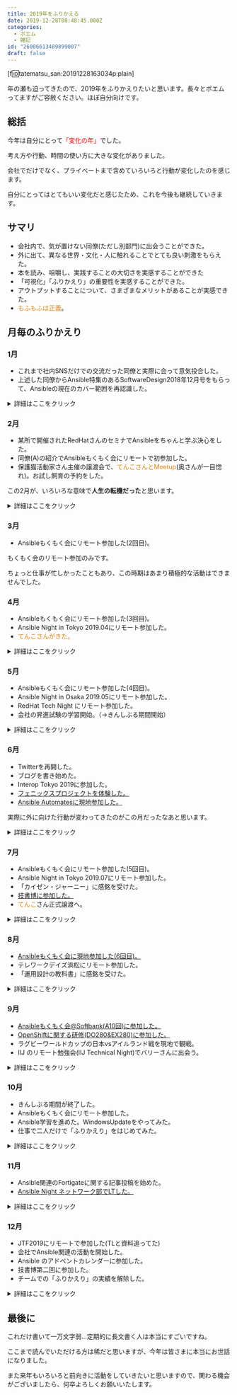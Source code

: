 ```yaml
---
title: 2019年をふりかえる
date: 2019-12-28T08:48:45.000Z
categories:
  - ポエム
  - 雑記
id: "26006613489899007"
draft: false
---
```

[f:id:tatematsu_san:20191228163034p:plain]

年の瀬も迫ってきたので、2019年をふりかえりたいと思います。長々とポエムってますがご容赦ください。ほぼ自分向けです。

## 総括
今年は自分にとって<span style="color: #ff0000">「変化の年」</span>でした。

考え方や行動、時間の使い方に大きな変化がありました。

会社でだけでなく、プライベートまで含めていろいろと行動が変化したのを感じます。

自分にとってはとてもいい変化だと感じたため、これを今後も継続していきます。

## サマリ
- 会社内で、気が置けない同僚(ただし別部門)に出会うことができた。
- 外に出て、異なる世界・文化・人に触れることでとても良い刺激をもらえた。
- 本を読み、咀嚼し、実践することの大切さを実感することができた
- 「可視化」「ふりかえり」の重要性を実感することができた。
- アウトプットすることについて、さまざまなメリットがあることが実感できた。
- <span style="color: #dd830c">もふもふは正義</span>。




## 月毎のふりかえり

### 1月
- これまで社内SNSだけでの交流だった同僚と実際に会って意気投合した。
- 上述した同僚からAnsible特集のあるSoftwareDesign2018年12月号をもらって、Ansibleの現在のカバー範囲を再認識した。

<details><summary>詳細はここをクリック</summary>

#### ■同僚(A)との出会い

同僚(A)とは、別部門の所属ということもありそれまでは顔を合わせたことなかったのですが、社内SNSへの書き込みの傾向などから、似た者同士だろうなあという匂いを感じていました。そんな関係が一年くらい続いた後、2月のセミナーに一緒に行くことになったので飲み会を提案。

初対面の飲み会は、共通の知人の別の同僚(B)も含めて3人で飲んだのですが、彼(B)曰く「〇〇さんが二人いる」というくらい考え方や姿勢が似ていたそうです。

結果、今も一緒に飲みに行ったり、いろいろな情報交換をしたりするいい仲間になれました。この出会いは大きかったです。


#### ■Ansible関連の話

Ansibleについては、2016年くらいからRedmineのインストールするときなどに触りだけ機会はあったのですが、「サーバだけならChef/Puppetと同じかなー」という印象で、仕事への効果も薄そうな印象だったため、積極的には学ぶ行動はしていませんでした。今年改めてSD12月号を読んで、NWに関しても行けそうな雰囲気を感じたため、徐々にアンテナを張るようになりました。
</details>

### 2月
- 某所で開催されたRedHatさんのセミナでAnsibleをちゃんと学ぶ決心をした。
- 同僚(A)の紹介でAnsibleもくもく会にリモートで初参加した。
- 保護猫活動家さん主催の譲渡会で、<span style="color: #dd830c">てんこさんとMeetup</span>(奥さんが一目惚れ)。お試し飼育の予約をした。

この2月が、いろいろな意味で<b>人生の転機だった</b>と思います。

<details><summary>詳細はここをクリック</summary>

#### ■Ansible関連の話

RedHatさんのセミナーには同僚(A)と一緒に参加したのですが、そこでRedHatさんの重点ビジネス領域の3本柱を紹介いただき、すでに(A)がOpenShiftに取り組んでいたため、「<span style="color: #ff0000">私はAnsibleをやる</span>」と言い切りました。

その後、少しだけSD12月号を読み進め、基礎を学ばずにいきなりAWX環境を作ったりしました。

そんな状態でAnsibleもくもく会にリモートで初参加したものの、トンチンカンな質問をしていたりして、今思い出すと顔から火が出る思いです。

にもかかわらず、Ansibleユーザ会の皆様は丁寧にQA対応いただき、「<span style="color: #ff0000">このコミュニティなら参加していけるかもしれない</span>」と思ったのを覚えています。

#### ■てんこ

あとは、<span style="color: #dd830c">てんこさん</span>です。住宅展示場で開催されていた譲渡会に参加したのが出合いです。保護猫活動家さんに「猫は初めて飼う」「共働きである」という相談をしたところ、「成猫でメスの子が良い。あさひ（てんこさんの昔の名前）はぴったり」とコメントを頂き、お試し飼育の予約をしました。
</details>

### 3月
- Ansibleもくもく会にリモート参加した(2回目)。

もくもく会のリモート参加のみです。

ちょっと仕事が忙しかったこともあり、この時期はあまり積極的な活動はできませんでした。

### 4月
- Ansibleもくもく会にリモート参加した(3回目)。
- Ansible Night in Tokyo 2019.04にリモート参加した。
- <span style="color: #dd830c">てんこさんがきた。</span>

<details><summary>詳細はここをクリック</summary>

#### ■Ansible関連の話

地方在住ということもあり、これまで「勉強会」というものに生で参加したことがほとんどありませんでした。このとき参加したAnsible Nightでは「実際の利用者が前に出て自身の経験や思いを話す登壇・LT」というスタイルに衝撃を受けました。

企業向けのセミナーや展示会などのプレゼンも、「モノを売るための広告だよな」みたいな形で聞いていました(実際その色が強いと思います)が、やはりそこで語られるのはきれいなことが多く、苦労する部分などの泥臭い話は導入していかないとわからないものだという思い込みがありました。

Ansible Nightでは、そういった思い込みを一気に取り去ってくれ、「<span style="color: #ff0000">ああ、実際にこうやって前に立っている方たちや、現地に参加されている方たちともっと交流や意見交換がしたいな</span>」と思うようになりました。

#### ■てんこ

あとは、<span style="color: #dd830c">てんこさん</span>です。「少し鼻水がとまらないんですよー」という連絡を受けてお試し飼育の開始日が伸びていましたが、ようやく4月頭にてんこさんが我が家に来てくれました。

来た当時は3日くらい、ケージのなかで一歩もうごかず、夫婦ともどもオロオロしていたのを覚えています。今ではヒエラルキーの最上位ですが。

[f:id:tatematsu_san:20190907231626j:plain]

↑来た当時　↓現在

[f:id:tatematsu_san:20190914123451j:plain]

</details>

### 5月
- Ansibleもくもく会にリモート参加した(4回目)。
- Ansible Night in Osaka 2019.05にリモート参加した。
- RedHat Tech Night にリモート参加した。
- 会社の昇進試験の学習開始。（→きんしぶる期間開始）

<details><summary>詳細はここをクリック</summary>

#### ■Ansible関連の話

もくもく会の参加に全く抵抗がなくなり、開催日が待ち遠しく感じていました。
このあたりの時期に、Towerまで含めてもくもく会向けのコンテンツは触りきって、「<span style="color: #ff0000">完全に理解した</span>」状態になっていました。

Ansible Night in Osakaでは、某一般男性氏のAnsibleによるWindows自動化の熱のこもったプレゼンに圧倒されていました。

また、その際に別の方がお話しされていた、「Ansibleの「冪等性」を生かして、サーバなどインフラ管理以外の部分で活用ができないか（会議設備などなど）」というLTは、目から鱗でした。

「なるほど、Ansibleで今できることだけでなく、妄想を話すというのも面白いな」と感じました。

#### ■Tech Night関連の話

また、同僚(A)にも誘われ、RedHat Tech Nightもリモートで参加させていただきました。(A)は現地参加したそうです。

海底ケーブルの女の下りは強烈すぎて今でも忘れられません。

皆さんが好き勝手にしゃべる形だったこともあり、また言語経験が乏しいことからも半分くらいは理解できませんでしたが、エンジニアの皆さんが楽しそうに話をされていて、RedHatに勤めてる方は、楽しんでお仕事をされていそうだなあと感じました。

#### ■きんしぶるの話

そんななか、会社においては昇格候補者として選抜していただき、プライベートの時間はいろいろと課題に忙殺される日々が始まりました。

Anisbleの自己学習は時間を忘れて取り組む自信があったので、上記の課題を進めるために、試験が終了するまで意図的に学習を止めることにしました。

学習に関する熱を冷めさせないため、例外として、イベント系への参加だけはOKというマイルールを設定しました。

</details>

### 6月
- Twitterを再開した。
- ブログを書き始めた。
- Interop Tokyo 2019に参加した。
- [フェニックスプロジェクトを体験した。](https://tenko.hatenablog.jp/entry/2019/06/27/215017)
- [Ansible Automatesに現地参加した。](https://tenko.hatenablog.jp/entry/2019/06/21/083859)

実際に外に向けた行動が変わってきたのがこの月だったなあと思います。

<details><summary>詳細はここをクリック</summary>

#### ■Twitter/ブログの話

Twitterもブログも、アカウントは作ったものの、目的が明確でなかったためすぐに利用を停止してしまっていました。

どうせ何かしらをやっていくなら、記録も書いたりして誰かの参考になればいいな、という単純な動機から、Twitterもブログも再開することにしました。今では、もっと昔から継続していればよかったなと後悔しています。

アウトプットはいいぞ。

#### ■Interop Tokyoの話

本業がネットワーク/セキュリティ屋さんなので、Interop系のイベントにはこれまでもよく参加していたのですが、これまでは仕事のネタになる商材を探す、という直接的な視点が中心でした。

今年はAnsibleコミュニティの方と実際にお会いできるチャンス…！というところもあり、普段とは異なる気持ちも持って参加しました。

結果、一部の方とではありますが、Ansibleコミュニティの方とも実際に対面でき、ますますコミュニティへの思いが高まったのを覚えています。

#### ■フェニックスプロジェクトの話

個別の記事にしてありますので詳細はそちらで。

この研修には、前述した同僚(A)と参加しています。

これに参加してから、これまで漠然と抱いていた組織・プロジェクトマネジメントへの不満点や改善方法のステップなどが具体的に考えられるようになってきました。非常に良い経験をさせていただきました。

#### ■Ansible Automatesの話

実質、Ansibleコミュニティの方々と直接会えるかもしれない初の正式イベントで、すごくドキドキしながら参加しました。

エレベーター上がってすぐのところで、なかむらさんがいらっしゃったのですが、人見知りもあり声かけせずスルーしてしまったり。

たぶんこの人、あの人かな、と思いながらやっぱり確信が持てずにスルーしてしまったり。

事前によこちさんにご挨拶させていただく約束をしていたため、そこは最低限達成を…！という思いを胸に刻み、Twitter実況というのをよくわからないまま、慣れないTwitterで少しだけ参加してみたり。

帰り際には、予定通りよこちさんや、偶然一緒になった一般男性さんとご挨拶させてもらい、その勢いで、少しだけなかむらさんにもご挨拶をさせていただいたり。

このあたりから、コミュニティの方に実際に会うっていいなと心から思えるようになりました。

この当時の一つのツイートをきっかけに仲良くなれた方もいて、小さな一歩ですが、踏み出して本当に良かったと思っています。

</details>


### 7月
- Ansibleもくもく会にリモート参加した(5回目)。
- Ansible Night in Tokyo 2019.07にリモート参加した。
- 「カイゼン・ジャーニー」に感銘を受けた。
- [技書博に参加した。](https://tenko.hatenablog.jp/entry/2019/07/27/223649)
- <span style="color: #dd830c">てんこ</span>さん正式譲渡へ。

<details><summary>詳細はここをクリック</summary>

#### ■Ansible Night の話

本当は、この回ではLTができないかな、と計画していました。

6月の興奮冷めやらぬ中、やはり現地でいろいろな人と交流したい、という思いが先走ったものだと、今では反省しています。当時やってたとしても、たぶん独りよがりのLTで終わっていたと思います。

結果的に、仕事の関係もあり、現地参加は断念し、リモートで参加させていただきました。

このころから、Twitter実況などは徐々に参加できるようになっていったと思います。


#### ■「カイゼン・ジャーニー」の話

Ansible Automatesの最後の特別公演で、「カイゼン・ジャーニー」の著者の市谷さんが講演をされていました。

実はそれまで、電子書籍で購入はしていたものの、「どうせアジャイルでしょ、開発系の話だよね」と思いこんで、お恥ずかしながら積ん読している状態でした。

前述した「フェニックスプロジェクト」とAutomatesでの公演の話を受け、「あれ？これ自分の仕事でも同じことあるよな、何か役に立ちそうじゃない？」と思い、読み始めたところ大変感銘を受けました。

語彙力が乏しいため、ざっくりな感想になってしまいますが、「俺もがんばりたい！いろいろな困難があっても目的に向かって、くじけずに前に進んでいきたい！」と思うようになりました。

これまでもあまり折れることはなかったのですが、それはどちらかというと信念というよりは意地と体力に任せた乱暴なものだったように思います。チームで乗り越えるというよりも個人スキルのパワープレイで乗り越える感じだったと思います。

そのあたりについて、非常に重要な視点を与えてくれたのが、この本でした。バイブルです。

#### ■技書博の話

実は、技書博に参加した一番の目的は、某黄色い人と会話をすることでした。

Twitterをやっていて、フェニックスプロジェクトのブログ投稿を書いたツイートをしたのですが、某黄色い人も同じ研修を受けられて、「過去回の記録」ということで引用ツイートいただいたのが黄色い人を知ったきっかけです。

黄色い人の参加されたフェニックスプロジェクトの参加記録を見ると、枠の外し方が極まっていて、一緒に参加した同僚(A)とも、「これはすごい」と感銘を受けていました。単純にあってみたい、その人が書いている本を読んでみたい、と思ったのが、技書博へ参加した一番の動機になっています。(ミッションは達成しました)

参加前日に、他の出展者の方からも「行動すること」に背中を押していただいたのも大きかったです。

結果、当日は前述した「カイゼン・ジャーニー」の影響もあり、チームビルディング系の書籍を中心に、著者の方の「実経験」が書かれた本を買いあさりました。

まだ積んでしまっているものもありますが、この時に購入した「ふりかえり読本」シリーズと「エンジニアの成長を応援する本」は今でも何度も読み返しています。

#### ■てんこさんの話

2週間のはずがズルズルのび、このころ正式に譲渡のお話をさせていただきました。

もう今では<span style="color: #dd830c">てんこ</span>さんがいない生活は考えられません。

[f:id:tatematsu_san:20191228132044j:plain]

</details>

### 8月
- [Ansibleもくもく会に現地参加した(6回目)。](https://tenko.hatenablog.jp/entry/2019/08/15/174120)
- テレワークデイズ浜松にリモート参加した。
- 「運用設計の教科書」に感銘を受けた。


<details><summary>詳細はここをクリック</summary>

#### ■Ansible もくもく会現地参加 の話

開催日程がちょうどいいタイミングだったこともあり、有休をとり私費で東京へ行き、現地参加させていただきました。

7月の無念を晴らすべく、成果共有枠として参加したり。

Ansible飯にも参加したり。

ただ、現地参加の実績は解除したものの、やはり人見知りもあり、またAnsible実績もないのでネタもなく。

我ながら無謀な挑戦をしたなあとは思いましたが、でも行動しないと何も変わらない！と思い、きんしぶる期間でも無理やりイベントには参加していました。

#### ■テレワークデイズ浜松の話

「カイゼン・ジャーニー」の直後に「仕事ごっこ」という、沢渡あまねさんの書かれた本を読んでいました。

その沢渡さんが登壇されること、もともと仕事の中でもリモートワークについての課題を持っていたため、参考になるイベントだと思いリモートで受講。

ブログに感想は書きませんでしたが、非常にいいイベントでした。沢渡さんの「テレワーク2.0」に関する考えにもとても共感できました。

#### ■「運用設計の教科書」の話

上記の沢渡さんのTwitterをフォローしていたら、「運用設計の教科書」に関するツイートが流れてきて、「あの沢渡さんがおすすめする本だし良いのでは」と思い購入してみたところ、超神本でした。

著者の近藤誠司さんが取り組まれてきた運用に関する工夫がギュッと凝縮されており、とても勉強になる本でした。

会社では運用に関連する部門で、ITILやITSMSも活用し、運用フローなどはかなり作りこまれているの組織で働いています。

ただ、それらを策定した人たちが、「どのような思いで」「どのような工程を踏んで」作ったのか、というのは、出来上がったものを見るだけではわかりません。

この本の中では、その工程が見事に言語化されていると感じました。

プロジェクトの中で運用開始に至るまでのステップや、そこに至るまでのどの段階でどのようなことをすべきか、という、「運用に入るまでの準備をどのようにするのか」という内容が非常に具体的に書かれていました。

この本は、社内でも多くの人に布教して回りました。本当に神本だと思います。

[運用設計の教科書(Amazonへのリンク)](https://www.amazon.co.jp/%E9%81%8B%E7%94%A8%E8%A8%AD%E8%A8%88%E3%81%AE%E6%95%99%E7%A7%91%E6%9B%B8-%EF%BD%9E%E7%8F%BE%E5%A0%B4%E3%81%A7%E5%9B%B0%E3%82%89%E3%81%AA%E3%81%84IT%E3%82%B5%E3%83%BC%E3%83%93%E3%82%B9%E3%83%9E%E3%83%8D%E3%82%B8%E3%83%A1%E3%83%B3%E3%83%88%E3%81%AE%E5%AE%9F%E8%B7%B5%E3%83%8E%E3%82%A6%E3%83%8F%E3%82%A6-%E6%97%A5%E6%9C%AC%E3%83%93%E3%82%B8%E3%83%8D%E3%82%B9%E3%82%B7%E3%82%B9%E3%83%86%E3%83%A0%E3%82%BA%E6%A0%AA%E5%BC%8F%E4%BC%9A%E7%A4%BE-ebook/dp/B07WQ32NLC/ref=sr_1_1?qid=1577523733&s=digital-text&sr=1-1&text=%E8%BF%91%E8%97%A4+%E8%AA%A0%E5%8F%B8)


</details>

### 9月
- [Ansibleもくもく会@Softbank(A10回)に参加した。](https://tenko.hatenablog.jp/entry/2019/09/14/112702)
- [OpenShiftに関する研修(DO280&EX280)に参加した。](https://tenko.hatenablog.jp/entry/2019/10/08/202230)
- ラグビーワールドカップの日本vsアイルランド戦を現地で観戦。
- IIJ のリモート勉強会(IIJ Technical Night)でバリーさんに出会う。


<details><summary>詳細はここをクリック</summary>

このあたりは、別記事もあるので、存在するものはそちらをご参照ください。

ラグビーワールドカップはとても感動しました。ジャイアントキリングをこの目で見られるとは。



[https://twitter.com/tk4_jj/status/1177879544209887232:embed]



IIJの勉強会については、わかりみが深すぎるとともに、バリーくんのLineスタンプが可愛すぎて即購入してしまいました。

バリーくんはいいぞ。

</details>

### 10月
- きんしぶる期間が終了した。
- Ansibleもくもく会にリモート参加した。
- Ansible学習を進めた。WindowsUpdateをやってみた。
- 仕事で二人だけで「ふりかえり」をはじめてみた。


<details><summary>詳細はここをクリック</summary>

#### Ansibleについて

10月第一週に昇格試験が終わり、やっときんしぶる期間が明けたため、いろいろと活動を開始しました。

10月はWindows Updateの自動化という、自身でも非常につらみを感じる運用の自動化に取り組むところからスタートしました。

あと、zakiさんとまどまぎ自動化ごっこしたのもこのころでした（笑)



[https://twitter.com/zaki_hmkc/status/1186444776570122241?s=20:embed]



#### 「ふりかえり」について

私の所属する部門は非常に小さな組織です。

チームのメンバーがいろいろと仕事の進め方で悩んでいるのが見て取れた時期でした。業務内容的な関わりは少なめなため、直接的な課題解決への関与は難しいかな、と思い間接的な協力ができないかと考えました。

結果、ふりかえり読本などを参考にしながらデイリーでYWTを始めてみました。結果は非常に良好。デイリーのYWTを継続していた時期は非常にパフォーマンスが出ていたと思っています。

ふりかえりすごい。やっぱり前に進む力になる。小さい単位だけでなく、チームや部門全体でやりたいと思うようになりました。

</details>

### 11月
- Ansible関連のFortigateに関する記事投稿を始めた。
- [Ansible Night ネットワーク部でLTした。](https://tenko.hatenablog.jp/entry/2019/11/24/103318)

<details><summary>詳細はここをクリック</summary>

#### Ansibleについて

Fortigate芸人を始めた時期です。

Ansible2.9がリリースされ、Fortigate用のモジュールがネットワーク系モジュールの中でもかなりの量を占めたにも関わらず、あまり情報がないというのが取り組み始めたきっかけです。後、仕事でもちょこちょこ触るので。

参考書に書いていない、かつ公式サポートが得られる機器(モジュール)ではないという条件でもありましたが、自分の得意分野なのでカバーできると判断し、この機器を中心にAnsibleを学んでいこうと思っていろいろとチャレンジしました。

#### LTについて

感想は別記事でも書きましたが、本当に楽しかったです。

その後の懇親会でも参加されたコミュニティの方々と様々な話ができ、7月、8月のリベンジが果たせたと思いました。

発表自体がうまくできなかったのは心残りですので、また同じ場に立てるように頑張ります。

</details>

### 12月
- JTF2019にリモートで参加した(TLと資料追ってた)
- 会社でAnsible関連の活動を開始した。
- Ansible のアドベントカレンダーに参加した。
- 技書博第二回に参加した。
- チームでの「ふりかえり」の実績を解除した。

<details><summary>詳細はここをクリック</summary>

#### JTFについて

Ansibleコミュニティの方々や、技書博でつながった方などが参加されているようなツイートがTLに流れてきて、面白そうなイベントだと思って1日中張り付いてTLを眺めていました。

次回開催されたときは、是非現地で参加したいと思いました。



[https://twitter.com/nattonao/status/1203611771639959554:embed]



#### 会社でのAnsible関連の活動について

大した話ではなく、RedHatさんの営業さんに来ていただいて、会社として話を聞いたり、会社のメッセージングツールの中にAnsible関連のグループを作成したりしました。

これまでは個人の趣味、というレベルの活動でしたが、いろいろと会社の中にもAnsibleに関する活動をしていることを知ってもらって、もっと多くの人に興味を持ってもらおうと思ったのがきっかけです。

折角蒔いた種ですので、しっかりと育てていきたいと思います。

#### アドベントカレンダーの参加について

Ansibleに関するアドベントカレンダーが3つも作成され、1個目に参加するのはまだまだ…と思い、2/3にそれぞれ1個ずつ参加させていただきました。

バトンリレー形式というのは面白いものですね。

また来年はFortigateネタ以外で参加できるよう、いろいろと知見を蓄えていきたいと思います。

#### 技書博第二回の参加について

今回ブログエントリは書きませんでしたが、技書博の第二回にも参加しています。

前回参加した際に購入して、とても面白かった本の作者さんや、ツイッターでやり取りさせていただいた方へのご挨拶、新しい分野への興味などもあり、何冊か購入させていただきました。

まだまだ積ん読になってしまっている本が多いですが、今後も技術同人誌業界は伸びていってほしいです。第三回も参加しようと思っています。



[https://twitter.com/tk4_jj/status/1205791137677508610:embed]



#### チームの「ふりかえり」の実績解除について

これまで、組織的なチーム運営は、割と受け身に回らざるを得ない状態が多かったのですが、いろいろ思うところがあり、最終日に「ふりかえり」の実施を提案。

無事Timelineで年間総括ができ、2019年にできたこと、できなかったこと、2020年にやっていくこと、タスクバランスや越境やスキルアップに関する期待などを皆で意思統一することができました。

ふりかえりを行うことで、思い込みや行き違いが無くなった感じがします。やはり、「ふりかえり」は重要ですね。



[https://twitter.com/tk4_jj/status/1210472560262934528:embed]



</details>

## 最後に

これだけ書いて一万文字弱…定期的に長文書く人は本当にすごいですね。

ここまで読んでいただける方は稀だと思いますが、今年は皆さまに本当にお世話になりました。

また来年もいろいろと前向きに活動をしていきたいと思いますので、関わる機会がございましたら、何卒よろしくお願いいたします。

